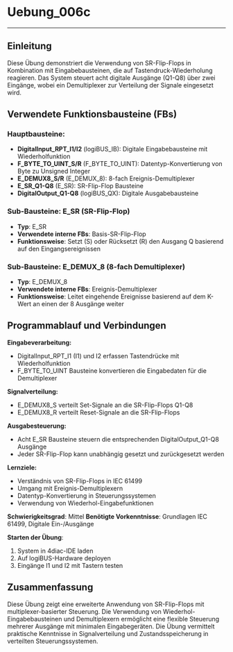 # Uebung_006c

* * * * * * * * * *

## Einleitung
Diese Übung demonstriert die Verwendung von SR-Flip-Flops in Kombination mit Eingabebausteinen, die auf Tastendruck-Wiederholung reagieren. Das System steuert acht digitale Ausgänge (Q1-Q8) über zwei Eingänge, wobei ein Demultiplexer zur Verteilung der Signale eingesetzt wird.

## Verwendete Funktionsbausteine (FBs)

### Hauptbausteine:
- **DigitalInput_RPT_I1/I2** (logiBUS_IB): Digitale Eingabebausteine mit Wiederholfunktion
- **F_BYTE_TO_UINT_S/R** (F_BYTE_TO_UINT): Datentyp-Konvertierung von Byte zu Unsigned Integer
- **E_DEMUX8_S/R** (E_DEMUX_8): 8-fach Ereignis-Demultiplexer
- **E_SR_Q1-Q8** (E_SR): SR-Flip-Flop Bausteine
- **DigitalOutput_Q1-Q8** (logiBUS_QX): Digitale Ausgabebausteine

### Sub-Bausteine: E_SR (SR-Flip-Flop)
- **Typ**: E_SR
- **Verwendete interne FBs**: Basis-SR-Flip-Flop
- **Funktionsweise**: Setzt (S) oder Rücksetzt (R) den Ausgang Q basierend auf den Eingangsereignissen

### Sub-Bausteine: E_DEMUX_8 (8-fach Demultiplexer)
- **Typ**: E_DEMUX_8
- **Verwendete interne FBs**: Ereignis-Demultiplexer
- **Funktionsweise**: Leitet eingehende Ereignisse basierend auf dem K-Wert an einen der 8 Ausgänge weiter

## Programmablauf und Verbindungen

**Eingabeverarbeitung:**
- DigitalInput_RPT_I1 (I1) und I2 erfassen Tastendrücke mit Wiederholfunktion
- F_BYTE_TO_UINT Bausteine konvertieren die Eingabedaten für die Demultiplexer

**Signalverteilung:**
- E_DEMUX8_S verteilt Set-Signale an die SR-Flip-Flops Q1-Q8
- E_DEMUX8_R verteilt Reset-Signale an die SR-Flip-Flops

**Ausgabesteuerung:**
- Acht E_SR Bausteine steuern die entsprechenden DigitalOutput_Q1-Q8 Ausgänge
- Jeder SR-Flip-Flop kann unabhängig gesetzt und zurückgesetzt werden

**Lernziele:**
- Verständnis von SR-Flip-Flops in IEC 61499
- Umgang mit Ereignis-Demultiplexern
- Datentyp-Konvertierung in Steuerungssystemen
- Verwendung von Wiederhol-Eingabefunktionen

**Schwierigkeitsgrad**: Mittel
**Benötigte Vorkenntnisse**: Grundlagen IEC 61499, Digitale Ein-/Ausgänge

**Starten der Übung**: 
1. System in 4diac-IDE laden
2. Auf logiBUS-Hardware deployen
3. Eingänge I1 und I2 mit Tastern testen

## Zusammenfassung
Diese Übung zeigt eine erweiterte Anwendung von SR-Flip-Flops mit multiplexer-basierter Steuerung. Die Verwendung von Wiederhol-Eingabebausteinen und Demultiplexern ermöglicht eine flexible Steuerung mehrerer Ausgänge mit minimalen Eingabegeräten. Die Übung vermittelt praktische Kenntnisse in Signalverteilung und Zustandsspeicherung in verteilten Steuerungssystemen.
